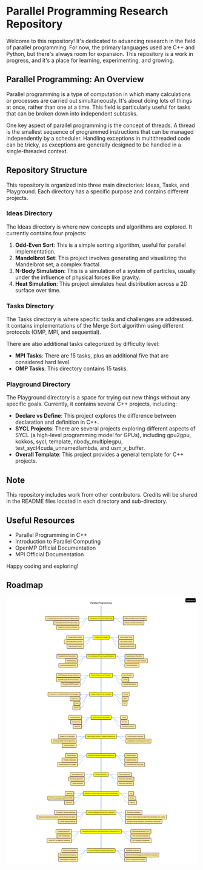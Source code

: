 # Parallel Programming Research Repository

Welcome to this repository! It's dedicated to advancing research in the field of parallel programming. For now, the primary languages used are C++ and Python, but there's always room for expansion. This repository is a work in progress, and it's a place for learning, experimenting, and growing.

## Parallel Programming: An Overview

Parallel programming is a type of computation in which many calculations or processes are carried out simultaneously. It's about doing lots of things at once, rather than one at a time. This field is particularly useful for tasks that can be broken down into independent subtasks.

One key aspect of parallel programming is the concept of threads. A thread is the smallest sequence of programmed instructions that can be managed independently by a scheduler. Handling exceptions in multithreaded code can be tricky, as exceptions are generally designed to be handled in a single-threaded context.

## Repository Structure

This repository is organized into three main directories: Ideas, Tasks, and Playground. Each directory has a specific purpose and contains different projects.

### Ideas Directory

The Ideas directory is where new concepts and algorithms are explored. It currently contains four projects:

1. **Odd-Even Sort**: This is a simple sorting algorithm, useful for parallel implementation.
2. **Mandelbrot Set**: This project involves generating and visualizing the Mandelbrot set, a complex fractal.
3. **N-Body Simulation**: This is a simulation of a system of particles, usually under the influence of physical forces like gravity.
4. **Heat Simulation**: This project simulates heat distribution across a 2D surface over time.

### Tasks Directory

The Tasks directory is where specific tasks and challenges are addressed. It contains implementations of the Merge Sort algorithm using different protocols (OMP, MPI, and sequential).

There are also additional tasks categorized by difficulty level:

- **MPI Tasks**: There are 15 tasks, plus an additional five that are considered hard level.
- **OMP Tasks**: This directory contains 15 tasks.

### Playground Directory

The Playground directory is a space for trying out new things without any specific goals. Currently, it contains several C++ projects, including:

- **Declare vs Define**: This project explores the difference between declaration and definition in C++.
- **SYCL Projects**: There are several projects exploring different aspects of SYCL (a high-level programming model for GPUs), including gpu2gpu, kokkos, sycl, template, nbody_multiplegpu, test_sycl4cuda_unnamedlambda, and usm_v_buffer.
- **Overall Template**: This project provides a general template for C++ projects.

## Note

This repository includes work from other contributors. Credits will be shared in the README files located in each directory and sub-directory.

## Useful Resources

- Parallel Programming in C++
- Introduction to Parallel Computing
- OpenMP Official Documentation
- MPI Official Documentation

Happy coding and exploring!

## Roadmap

<img src="./roadmap.jpg" alt="roadmap"/>
